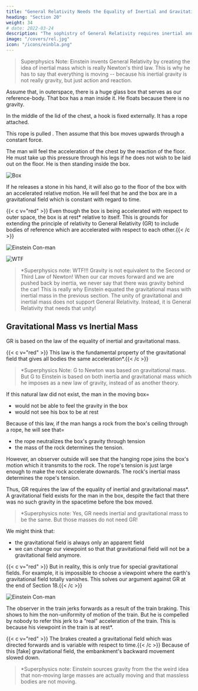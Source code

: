 ```yaml
---
title: "General Relativity Needs the Equality of Inertial and Gravitational Mass"
heading: "Section 20"
weight: 34
# date: 2022-03-24
description: "The sophistry of General Relativity requires inertial and gravitational mass to be the same"
image: "/covers/rel.jpg"
icon: "/icons/einbla.png"
---
```




> Superphysics Note: Einstein invents General Relativity by creating the idea of inertial mass which is really Newton's third law. This is why he has to say that everything is moving -- because his inertial gravity is not really gravity, but just action and reaction.

<!-- Assuming empty space so far removed from stars and other appreciable masses that we have before us approximately the conditions required by the fundamental law of Galilei. 

It is then possible to choose a Galileian reference-body for this part of space, relative to which points at rest remain at rest and points in motion continue permanently in uniform rectilinear motion.  -->

Assume that, in outerspace, there is a huge glass box that serves as our reference-body. That box has a man inside it. <!--  let us imagine a spacious chest resembling a room with an observer inside who is equipped with apparatus. --> He floats because there is no gravity.  <!-- Gravitation naturally does not exist for this observer. He must tie himself with strings to the floor. Otherwise, the slightest impact against the floor will cause him to rise slowly towards the ceiling of the room. --> 

In the middle of the lid of the chest, a hook is fixed externally. It has a rope attached. 

This rope is pulled <!-- , and now a “being” (what kind of a being is immaterial to us) begins pulling at this --> . Then assume that this box moves upwards through a constant force.  <!-- The chest together with the observer then begin to move “upwards” with a uniformly accelerated motion. In course of time their velocity will reach unheard-of values — provided that we are viewing all this from another reference-body which is not being pulled with a rope. But how does the man in the chest regard the process?  --> 

The man will feel the acceleration of the chest by the reaction of the floor. He must take up this pressure through his legs  if he does not wish to be laid out on the floor. He is then standing inside the box<!--  in exactly the same way as anyone stands in a room of a house on our earth -->.

![Box](/graphics/physics/box.jpg)

If he releases a stone in his hand, it will also go to the floor of the box <!--  body which he previously had in his hand, the acceleration of the chest will no longer be transmitted to this body, and for this reason the body will approach the floor of the chest --> with an accelerated relative motion.  He will feel that he and the box are  <!-- The observer will further convince himself that the acceleration of the body towards the floor of the chest is always of the same magnitude, whatever kind of body he may happen to use for the experiment. Relying on his knowledge of the gravitational field --> <!-- (as it was discussed in the preceding section) , the man he  will thus come to the conclusion that he --> <!-- and the box are  -->in a gravitational field which is constant with regard to time. 

<!-- He will be puzzled why the box does not fall in this gravitational field. He discovers the hook and rope at the top of the box. He concludes that the box is suspended at rest in the gravitational field. -->

<!-- Should we smile at the man and say that he errs in his conclusion?  -->

<!-- I do not believe we ought if we wish to remain consistent; we must rather
admit that  -->

<!-- His mode of grasping the situation violates neither reason nor known mechanical laws. --> 

{{< c v="red" >}} Even though the box is being accelerated with respect to outer space, the box is at rest* relative to itself. This is grounds for extending the principle of relativity to General Relativity (GR)</b> to include bodies of reference which are accelerated with respect to each other.{{< /c >}} 


 <!-- , and as a result we have gained a powerful argument for a generalised postulate of relativity. --><!--  the “Galileian space” first considered, we can nevertheless regard the chest as being at rest. -->

![Einstein Con-man](/icons/einbla.png)

![WTF](/graphics/wtf.png)

> *Superphysics note: WTF!!! Gravity is not equivalent to the Second or Third Law of Newton! When our car moves forward and we are pushed back by inertia, we never say that there was gravity behind the car! This is really why Einstein equated the gravitational mass with inertial mass in the previous section. The unity of gravitational and inertial mass does not support General Relativity. Instead, it is General Relativity that needs that unity!



## Gravitational Mass vs Inertial Mass

GR is based on the law of the equality of inertial and gravitational mass. <!-- We must note carefully that the possibility of this mode of interpretation rests --> 

{{< c v="red" >}} This law is the fundamental property of the gravitational field that gives all bodies the same acceleration*.{{< /c >}}


> *Superphysics Note: G to Newton was based on gravitational mass. But G to Einstein is based on both inertia and gravitational mass which he imposes as a new law of gravity, instead of as another theory.  


If this natural law did not exist, the man in the moving box= 
- would not be able to feel the gravity in the box<!-- interpret the behaviour of the bodies around him on the supposition of a gravitational field -->
- would not see his box to be at rest <!-- be justified on the grounds of experience in supposing his reference-body to be “at rest.” -->

Because of this law, if the man hangs a rock from the box's ceiling through a rope, he will see that= 
- the rope neutralizes the box's gravity through tension
- the mass of the rock determines the tension.   <!--  fixes a rope to the inner side of the lid, and that he attaches a body to the free end of the rope. The result of this will be to stretch the rope so that it will
hang “vertically” downwards. --> 

<!-- If we ask for an opinion of the cause of tension in the rope, the man in the chest will say=  “The suspended body
experiences a downward force in the gravitational field, and this is neutralised by the tension of the rope; what determines the magnitude of the tension of the rope is the .” On the other hand, --> 

However, an observer outside will see that the hanging rope joins the box's motion which it transmits to the rock. The rope's tension is just large enough to make the rock accelerate downards. The rock's inertial mass determines the rope's tension. 

Thus, GR <!-- Guided by this example, we see that our extension of the principle of relativity implies the --> <!-- necessity --> requires the law of the equality of inertial and gravitational mass*. <!-- Thus we have obtained a physical interpretation of this law. --> <!-- From our consideration of the accelerated chest we see that a general theory of relativity must yield important results on the laws of gravitation. --> <!-- In point of fact, the systematic pursuit of the general idea of relativity has supplied the laws satisfied by the gravitational field. Before proceeding farther, however, I must warn the reader against a misconception suggested by these considerations.  --> A gravitational field exists for the man in the box, despite the fact that there was no such gravity in the spacetime before the box moved.


> *Superphysics note: Yes, GR needs inertial and gravitational mass to be the same. But those masses do not need GR!


We might think that:
- the gravitational field is always only an apparent field
- we can change our viewpoint so that that gravitational field will not be a gravitational field anymore. 
<!-- We might also think that, regardless of the kind of gravitational field which may be present, we could always choose another reference-body such that no gravitational field exists with reference to it.  -->

{{< c v="red" >}} But in reality, this is only true for special gravitational fields. For example, it is impossible to choose a viewpoint<!--  body of reference such that, as judged from it, --> where the earth's gravitational field totally vanishes. This solves our argument against GR at the end of Section 18.{{< /c >}}

![Einstein Con-man](/icons/einbla.png)

The observer in the train jerks forwards as a result of the train braking. This shows to him the <!-- , and that he recognises in this the --> non-uniformity of motion <!-- (retardation) --> of the train. But he is compelled by nobody to refer this jerk to a “real” acceleration <!-- (retardation) --> of the train. This is because his viewpoint in the train is at rest*. <!-- He might also interpret his experience thus=  “My body of reference (the carriage) remains permanently at rest. With reference to it, however, there exists (during the period of application of the brakes) --> 


{{< c v="red" >}} The brakes created a gravitational field which was directed forwards and is variable with respect to time.{{< /c >}} Because of this <!-- Under the influence of this --> [fake] gravitational field, the embankment's backward movement slowed down.


> *Superphysics note: Einstein sources gravity from the the weird idea that non-moving large masses are actually moving and that massless bodies are not moving.  